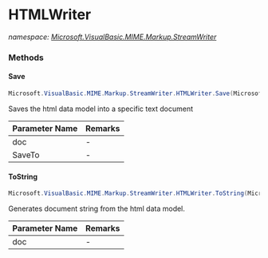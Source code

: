 ﻿# HTMLWriter
_namespace: <a href="#" onClick="load('/docs/Microsoft.VisualBasic.MIME.Markup.StreamWriter/index.md')">Microsoft.VisualBasic.MIME.Markup.StreamWriter</a>_





### Methods

#### Save
```csharp
Microsoft.VisualBasic.MIME.Markup.StreamWriter.HTMLWriter.Save(Microsoft.VisualBasic.MIME.Markup.HTML.HtmlDocument,System.String)
```
Saves the html data model into a specific text document

|Parameter Name|Remarks|
|--------------|-------|
|doc|-|
|SaveTo|-|


#### ToString
```csharp
Microsoft.VisualBasic.MIME.Markup.StreamWriter.HTMLWriter.ToString(Microsoft.VisualBasic.MIME.Markup.HTML.HtmlDocument)
```
Generates document string from the html data model.

|Parameter Name|Remarks|
|--------------|-------|
|doc|-|



